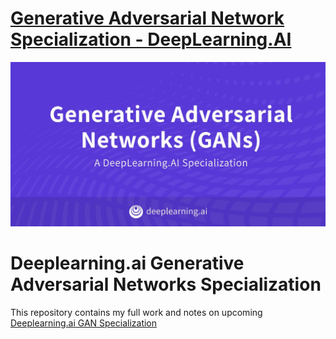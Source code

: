 # [Generative Adversarial Network Specialization - DeepLearning.AI](https://www.deeplearning.ai/generative-adversarial-networks-specialization/)


![](/images/GAN-banner.jpg)
# Deeplearning.ai Generative Adversarial Networks Specialization
This repository contains my full work and notes on upcoming [Deeplearning.ai GAN Specialization](https://www.deeplearning.ai/generative-adversarial-networks-specialization/)
